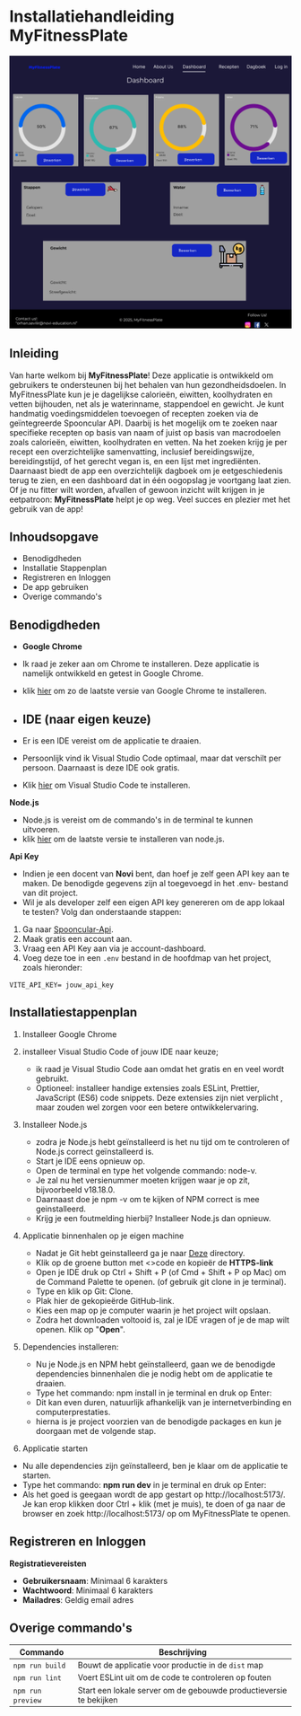 # Installatiehandleiding MyFitnessPlate

![Screenshot van de dashboardpagina](./src/assets/read.me/dashboard.png)

## Inleiding 

Van harte welkom bij **MyFitnessPlate**! Deze applicatie is ontwikkeld om gebruikers te ondersteunen bij het behalen van hun gezondheidsdoelen. In MyFitnessPlate kun je je dagelijkse calorieën, eiwitten, koolhydraten en vetten bijhouden, net als je waterinname, stappendoel en gewicht.
Je kunt handmatig voedingsmiddelen toevoegen of recepten zoeken via de geïntegreerde Spooncular API. Daarbij is het mogelijk om te zoeken naar specifieke recepten op basis van naam of juist op basis van macrodoelen zoals calorieën, eiwitten, koolhydraten en vetten. Na het zoeken krijg je per recept een overzichtelijke samenvatting, inclusief bereidingswijze, bereidingstijd, of het gerecht vegan is, en een lijst met ingrediënten.
Daarnaast biedt de app een overzichtelijk dagboek om je eetgeschiedenis terug te zien, en een dashboard dat in één oogopslag je voortgang laat zien.
Of je nu fitter wilt worden, afvallen of gewoon inzicht wilt krijgen in je eetpatroon: **MyFitnessPlate** helpt je op weg. Veel succes en plezier met het gebruik van de app!

## Inhoudsopgave

- Benodigdheden
- Installatie Stappenplan
- Registreren en Inloggen
- De app gebruiken
- Overige commando's

## Benodigdheden

- **Google Chrome**
-  Ik raad je zeker aan om Chrome te installeren. Deze applicatie is namelijk ontwikkeld en getest in Google Chrome.
- klik [hier](https://www.google.com/intl/nl/chrome/) om zo de laatste versie van Google Chrome te installeren.

- ## **IDE (naar eigen keuze)** 
- Er is een IDE vereist om de applicatie te draaien.
- Persoonlijk vind ik Visual Studio Code optimaal, maar dat verschilt per persoon. Daarnaast is deze IDE ook gratis.
- Klik [hier](https://code.visualstudio.com/) om Visual Studio Code te installeren. 

**Node.js**
- Node.js is vereist om de commando's in de terminal te kunnen uitvoeren.
- klik [hier](https://nodejs.org/en/download/current) om de laatste versie te installeren van node.js.

**Api Key**
- Indien je een docent van **Novi** bent, dan hoef je zelf geen API key aan te maken. De benodigde gegevens zijn al toegevoegd in het .env- bestand van dit project.
- Wil je als developer zelf een eigen API key genereren om de app lokaal te testen? Volg dan onderstaande stappen:
1. Ga naar [Spooncular-Api](https://spoonacular.com/food-api).
2. Maak gratis een account aan.
3. Vraag een API Key aan via je account-dashboard.
4. Voeg deze toe in een `.env` bestand in de hoofdmap van het project, zoals hieronder:

```env
VITE_API_KEY= jouw_api_key
```

## Installatiestappenplan 
1. Installeer Google Chrome
2. installeer Visual Studio Code of jouw IDE naar keuze;
    - ik raad je Visual Studio Code aan omdat het gratis en en veel wordt gebruikt.
    - Optioneel: installeer handige extensies zoals ESLint, Prettier,  JavaScript (ES6) code snippets. Deze extensies zijn niet verplicht , maar zouden wel zorgen voor een betere ontwikkelervaring.

3. Installeer Node.js
    - zodra je Node.js hebt geïnstalleerd is het nu tijd om te controleren of Node.js correct geïnstalleerd is. 
    - Start je IDE eens opnieuw op.
    - Open de terminal en type het volgende commando: node-v.
    - Je zal nu het versienummer moeten krijgen waar je op zit, bijvoorbeeld v18.18.0.
    - Daarnaast doe je npm -v om te kijken of NPM correct is mee geinstalleerd.
    - Krijg je een foutmelding hierbij? Installeer Node.js dan opnieuw.

4. Applicatie binnenhalen op je eigen machine
    - Nadat je Git hebt geinstalleerd ga je naar [Deze]() directory.
    - Klik op de groene button met <>code en kopieër de **HTTPS-link**
    - Open je IDE druk op Ctrl + Shift + P (of Cmd + Shift + P op Mac) om de Command Palette te openen. (of gebruik git clone <link> in je terminal).
    - Type en klik op Git: Clone.
    - Plak hier de gekopieërde GitHub-link.
    - Kies een map op je computer waarin je het project wilt opslaan.
    - Zodra het downloaden voltooid is, zal je IDE vragen of je de map wilt openen. Klik op "**Open**".  

5. Dependencies installeren:
    - Nu je Node.js en NPM hebt geïnstalleerd, gaan we de benodigde dependencies binnenhalen die je nodig hebt om de applicatie te draaien.
    - Type het commando: npm install in je terminal en druk op Enter:
    - Dit kan even duren, natuurlijk afhankelijk van je internetverbinding en computerprestaties.
    - hierna is je project voorzien van de benodigde packages en kun je doorgaan met de volgende stap. 

6. Applicatie starten
 - Nu alle dependencies zijn geïnstalleerd, ben je klaar om de applicatie te starten. 
 - Type het commando: **npm run dev** in je terminal en druk op Enter:
 - Als het goed is geegaan wordt de app gestart op http://localhost:5173/. Je kan erop klikken door Ctrl + klik (met je muis), te doen of ga naar de browser en zoek http://localhost:5173/ op om MyFitnessPlate te openen. 

## Registreren en Inloggen 
**Registratievereisten** 
- **Gebruikersnaam**: Minimaal 6 karakters
- **Wachtwoord**: Minimaal 6 karakters
- **Mailadres**: Geldig email adres

## Overige commando's

| Commando         | Beschrijving                                                            |
|------------------|-------------------------------------------------------------------------|
| `npm run build`  | Bouwt de applicatie voor productie in de `dist` map                     |
| `npm run lint`   | Voert ESLint uit om de code te controleren op fouten                   |
| `npm run preview`| Start een lokale server om de gebouwde productieversie te bekijken     |
